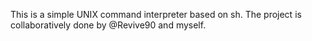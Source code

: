 This is a simple UNIX command interpreter based on sh. The project is collaboratively done by @Revive90 and myself.
